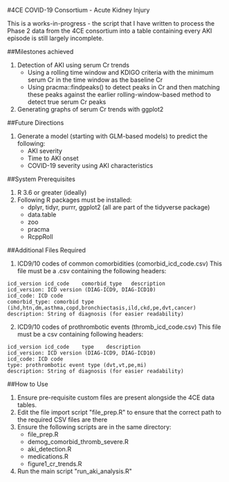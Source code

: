 #4CE COVID-19 Consortium - Acute Kidney Injury

This is a works-in-progress - the script that I have written to process the Phase 2 data from the 4CE consortium into a table containing every AKI episode is still largely incomplete.

##Milestones achieved
1) Detection of AKI using serum Cr trends
   - Using a rolling time window and KDIGO criteria with the minimum serum Cr in the time window as the baseline Cr
   - Using pracma::findpeaks() to detect peaks in Cr and then matching these peaks against the earlier rolling-window-based method to detect true serum Cr peaks
2) Generating graphs of serum Cr trends with ggplot2

##Future Directions
1) Generate a model (starting with GLM-based models) to predict the following:
   - AKI severity
   - Time to AKI onset
   - COVID-19 severity using AKI characteristics

##System Prerequisites
1) R 3.6 or greater (ideally)
2) Following R packages must be installed:
   - dplyr, tidyr, purrr, ggplot2 (all are part of the tidyverse package)
   - data.table
   - zoo
   - pracma
   - RcppRoll

##Additional Files Required
1) ICD9/10 codes of common comorbidities (comorbid_icd_code.csv)
   This file must be a .csv containing the following headers:
```
icd_version	icd_code	comorbid_type	description
icd_version: ICD version (DIAG-ICD9, DIAG-ICD10)
icd_code: ICD code
comorbid_type: comorbid type (ihd,htn,dm,asthma,copd,bronchiectasis,ild,ckd,pe,dvt,cancer)
description: String of diagnosis (for easier readability)
```

2) ICD9/10 codes of prothrombotic events (thromb_icd_code.csv)
   This file must be a csv containing following headers:
```
icd_version	icd_code	type	description
icd_version: ICD version (DIAG-ICD9, DIAG-ICD10)
icd_code: ICD code
type: prothrombotic event type (dvt,vt,pe,mi)
description: String of diagnosis (for easier readability)
```

##How to Use
1) Ensure pre-requisite custom files are present alongside the 4CE data tables.
2) Edit the file import script "file_prep.R" to ensure that the correct path to the required
   CSV files are there
3) Ensure the following scripts are in the same directory:
   - file_prep.R
   - demog_comorbid_thromb_severe.R
   - aki_detection.R
   - medications.R
   - figure1_cr_trends.R
3) Run the main script "run_aki_analysis.R"